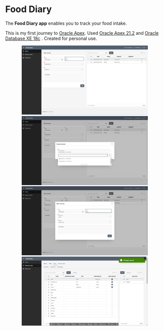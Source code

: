 # Food Diary

The **Food Diary app** enables you to track your food intake. 

This is my first journey to [Oracle Apex](https://apex.oracle.com/en/). Used [Oracle Apex 21.2](https://www.oracle.com/tools/downloads/apex-downloads.html) and [Oracle Database XE 18c](https://www.oracle.com/database/technologies/xe18c-downloads.html)   .
Created for personal use.

<p align="center">
<a>
<img src="https://github.com/zhkhab/food-diary/blob/main/img/001.png" width="400">
<img src="https://github.com/zhkhab/food-diary/blob/main/img/002.png" width="400"><br>
<img src="https://github.com/zhkhab/food-diary/blob/main/img/003.png" width="400">
<img src="https://github.com/zhkhab/food-diary/blob/main/img/004.png" width="400"><br>
</a>
</p>
